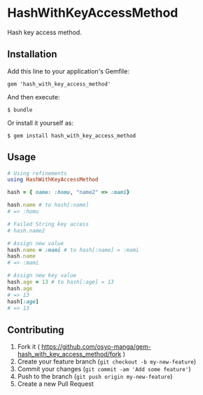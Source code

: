 # HashWithKeyAccessMethod

Hash key access method.

## Installation

Add this line to your application's Gemfile:

    gem 'hash_with_key_access_method'

And then execute:

    $ bundle

Or install it yourself as:

    $ gem install hash_with_key_access_method

## Usage

```ruby
# Using refinements
using HashWithKeyAccessMethod

hash = { name: :homu, "name2" => :mami}

hash.name # to hash[:name]
# => :homu

# Failed String key access
# hash.name2

# Assign new value
hash.name = :mami # to hash[:name] = :mami
hash.name
# => :mami

# Assign new key value
hash.age = 13 # to hash[:age] = 13
hash.age
# => 13
hash[:age]
# => 13
```

## Contributing

1. Fork it ( https://github.com/osyo-manga/gem-hash_with_key_access_method/fork )
2. Create your feature branch (`git checkout -b my-new-feature`)
3. Commit your changes (`git commit -am 'Add some feature'`)
4. Push to the branch (`git push origin my-new-feature`)
5. Create a new Pull Request
